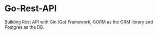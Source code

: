 # Go-Rest-API
Building Rest API with Gin (Go) Framework, GORM as the ORM library and Postgres as the DB.
